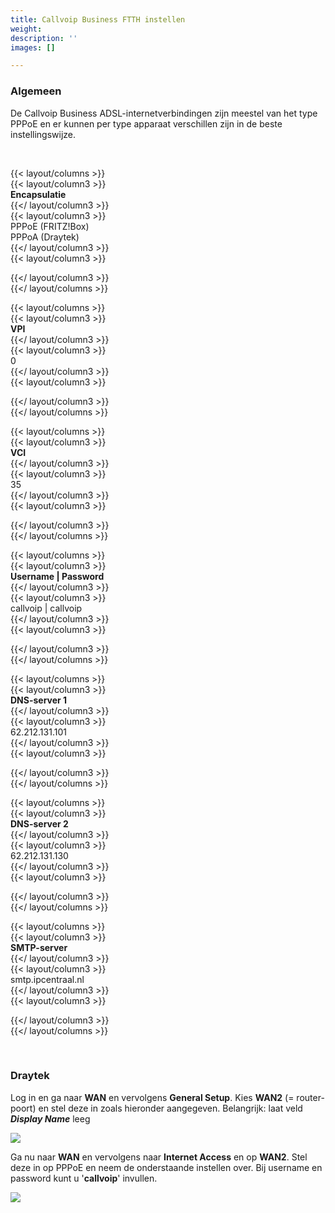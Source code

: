 ```yaml
---
title: Callvoip Business FTTH instellen
weight: 
description: ''
images: []

---
```

### Algemeen

De Callvoip Business ADSL-internetverbindingen zijn meestel van het type PPPoE en er kunnen per type apparaat verschillen zijn in de beste instellingswijze.

<br>

{{< layout/columns >}}  
{{< layout/column3 >}}  
**Encapsulatie**  
{{</ layout/column3 >}}  
{{< layout/column3 >}}  
PPPoE (FRITZ!Box)  
PPPoA (Draytek)  
{{</ layout/column3 >}}  
{{< layout/column3 >}}  
  
{{</ layout/column3 >}}  
{{</ layout/columns >}}

{{< layout/columns >}}  
{{< layout/column3 >}}  
**VPI**  
{{</ layout/column3 >}}  
{{< layout/column3 >}}  
0  
{{</ layout/column3 >}}  
{{< layout/column3 >}}

{{</ layout/column3 >}}  
{{</ layout/columns >}}

{{< layout/columns >}}  
{{< layout/column3 >}}  
**VCI**  
{{</ layout/column3 >}}  
{{< layout/column3 >}}  
35  
{{</ layout/column3 >}}  
{{< layout/column3 >}}

{{</ layout/column3 >}}  
{{</ layout/columns >}}

{{< layout/columns >}}  
{{< layout/column3 >}}  
**Username | Password**  
{{</ layout/column3 >}}  
{{< layout/column3 >}}  
callvoip | callvoip  
{{</ layout/column3 >}}  
{{< layout/column3 >}}

{{</ layout/column3 >}}  
{{</ layout/columns >}}

{{< layout/columns >}}  
{{< layout/column3 >}}  
**DNS-server 1**  
{{</ layout/column3 >}}  
{{< layout/column3 >}}  
62\.212.131.101  
{{</ layout/column3 >}}  
{{< layout/column3 >}}

{{</ layout/column3 >}}  
{{</ layout/columns >}}

{{< layout/columns >}}  
{{< layout/column3 >}}  
**DNS-server 2**  
{{</ layout/column3 >}}  
{{< layout/column3 >}}  
62\.212.131.130  
{{</ layout/column3 >}}  
{{< layout/column3 >}}

{{</ layout/column3 >}}  
{{</ layout/columns >}}

{{< layout/columns >}}  
{{< layout/column3 >}}  
**SMTP-server**  
{{</ layout/column3 >}}  
{{< layout/column3 >}}  
smtp.ipcentraal.nl  
{{</ layout/column3 >}}  
{{< layout/column3 >}}

{{</ layout/column3 >}}  
{{</ layout/columns >}}

<br>

### Draytek

Log in en ga naar **WAN** en vervolgens **General Setup**. Kies **WAN2** (= router-poort) en stel deze in zoals hieronder aangegeven. Belangrijk: laat veld **_Display Name_** leeg

![](https://res.cloudinary.com/callvoip/image/upload/v1565008278/support-ftth-draytek_vhkark.png)

Ga nu naar **WAN** en vervolgens naar **Internet Access** en op **WAN2**. Stel deze in op PPPoE en neem de onderstaande instellen over. Bij username en password kunt u '**callvoip**' invullen.

![](https://res.cloudinary.com/callvoip/image/upload/v1565008408/support-ftth-draytek2_elu6wn.png)